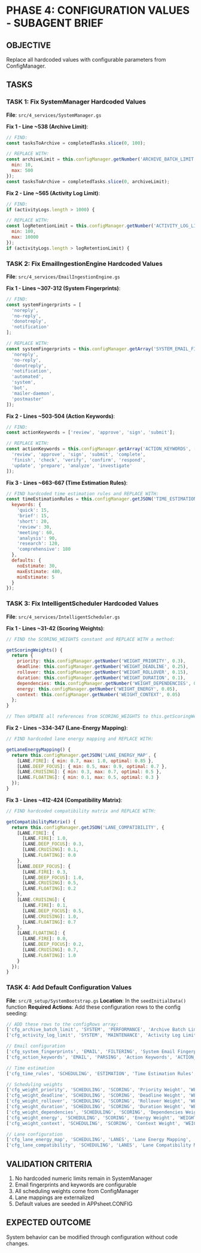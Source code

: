 # PHASE 4: CONFIGURATION VALUES - SUBAGENT BRIEF

## OBJECTIVE
Replace all hardcoded values with configurable parameters from ConfigManager.

## TASKS

### TASK 1: Fix SystemManager Hardcoded Values
**File**: `src/4_services/SystemManager.gs`

**Fix 1 - Line ~538 (Archive Limit)**:
```javascript
// FIND:
const tasksToArchive = completedTasks.slice(0, 100);

// REPLACE WITH:
const archiveLimit = this.configManager.getNumber('ARCHIVE_BATCH_LIMIT', 100, {
  min: 10,
  max: 500
});
const tasksToArchive = completedTasks.slice(0, archiveLimit);
```

**Fix 2 - Line ~565 (Activity Log Limit)**:
```javascript
// FIND:
if (activityLogs.length > 1000) {

// REPLACE WITH:
const logRetentionLimit = this.configManager.getNumber('ACTIVITY_LOG_LIMIT', 1000, {
  min: 100,
  max: 10000
});
if (activityLogs.length > logRetentionLimit) {
```

### TASK 2: Fix EmailIngestionEngine Hardcoded Values
**File**: `src/4_services/EmailIngestionEngine.gs`

**Fix 1 - Lines ~307-312 (System Fingerprints)**:
```javascript
// FIND:
const systemFingerprints = [
  'noreply',
  'no-reply',
  'donotreply',
  'notification'
];

// REPLACE WITH:
const systemFingerprints = this.configManager.getArray('SYSTEM_EMAIL_FINGERPRINTS', [
  'noreply',
  'no-reply',
  'donotreply',
  'notification',
  'automated',
  'system',
  'bot',
  'mailer-daemon',
  'postmaster'
]);
```

**Fix 2 - Lines ~503-504 (Action Keywords)**:
```javascript
// FIND:
const actionKeywords = ['review', 'approve', 'sign', 'submit'];

// REPLACE WITH:
const actionKeywords = this.configManager.getArray('ACTION_KEYWORDS', [
  'review', 'approve', 'sign', 'submit', 'complete',
  'finish', 'check', 'verify', 'confirm', 'respond',
  'update', 'prepare', 'analyze', 'investigate'
]);
```

**Fix 3 - Lines ~663-667 (Time Estimation Rules)**:
```javascript
// FIND hardcoded time estimation rules and REPLACE WITH:
const timeEstimationRules = this.configManager.getJSON('TIME_ESTIMATION_RULES', {
  keywords: {
    'quick': 15,
    'brief': 15,
    'short': 20,
    'review': 30,
    'meeting': 60,
    'analysis': 90,
    'research': 120,
    'comprehensive': 180
  },
  defaults: {
    noEstimate: 30,
    maxEstimate: 480,
    minEstimate: 5
  }
});
```

### TASK 3: Fix IntelligentScheduler Hardcoded Values
**File**: `src/4_services/IntelligentScheduler.gs`

**Fix 1 - Lines ~31-42 (Scoring Weights)**:
```javascript
// FIND the SCORING_WEIGHTS constant and REPLACE WITH a method:

getScoringWeights() {
  return {
    priority: this.configManager.getNumber('WEIGHT_PRIORITY', 0.3),
    deadline: this.configManager.getNumber('WEIGHT_DEADLINE', 0.25),
    rollover: this.configManager.getNumber('WEIGHT_ROLLOVER', 0.15),
    duration: this.configManager.getNumber('WEIGHT_DURATION', 0.1),
    dependencies: this.configManager.getNumber('WEIGHT_DEPENDENCIES', 0.1),
    energy: this.configManager.getNumber('WEIGHT_ENERGY', 0.05),
    context: this.configManager.getNumber('WEIGHT_CONTEXT', 0.05)
  };
}

// Then UPDATE all references from SCORING_WEIGHTS to this.getScoringWeights()
```

**Fix 2 - Lines ~334-347 (Lane-Energy Mapping)**:
```javascript
// FIND hardcoded lane energy mapping and REPLACE WITH:

getLaneEnergyMapping() {
  return this.configManager.getJSON('LANE_ENERGY_MAP', {
    [LANE.FIRE]: { min: 0.7, max: 1.0, optimal: 0.85 },
    [LANE.DEEP_FOCUS]: { min: 0.5, max: 0.9, optimal: 0.7 },
    [LANE.CRUISING]: { min: 0.3, max: 0.7, optimal: 0.5 },
    [LANE.FLOATING]: { min: 0.1, max: 0.5, optimal: 0.3 }
  });
}
```

**Fix 3 - Lines ~412-424 (Compatibility Matrix)**:
```javascript
// FIND hardcoded compatibility matrix and REPLACE WITH:

getCompatibilityMatrix() {
  return this.configManager.getJSON('LANE_COMPATIBILITY', {
    [LANE.FIRE]: {
      [LANE.FIRE]: 1.0,
      [LANE.DEEP_FOCUS]: 0.3,
      [LANE.CRUISING]: 0.1,
      [LANE.FLOATING]: 0.0
    },
    [LANE.DEEP_FOCUS]: {
      [LANE.FIRE]: 0.3,
      [LANE.DEEP_FOCUS]: 1.0,
      [LANE.CRUISING]: 0.5,
      [LANE.FLOATING]: 0.2
    },
    [LANE.CRUISING]: {
      [LANE.FIRE]: 0.1,
      [LANE.DEEP_FOCUS]: 0.5,
      [LANE.CRUISING]: 1.0,
      [LANE.FLOATING]: 0.7
    },
    [LANE.FLOATING]: {
      [LANE.FIRE]: 0.0,
      [LANE.DEEP_FOCUS]: 0.2,
      [LANE.CRUISING]: 0.7,
      [LANE.FLOATING]: 1.0
    }
  });
}
```

### TASK 4: Add Default Configuration Values
**File**: `src/8_setup/SystemBootstrap.gs`
**Location**: In the `seedInitialData()` function
**Required Actions**:
Add these configuration rows to the config seeding:

```javascript
// ADD these rows to the configRows array:
['cfg_archive_batch_limit', 'SYSTEM', 'PERFORMANCE', 'Archive Batch Limit', 'ARCHIVE_BATCH_LIMIT', '100', 'Max tasks to archive per batch'],
['cfg_activity_log_limit', 'SYSTEM', 'MAINTENANCE', 'Activity Log Limit', 'ACTIVITY_LOG_LIMIT', '1000', 'Max activity log entries to retain'],

// Email configuration
['cfg_system_fingerprints', 'EMAIL', 'FILTERING', 'System Email Fingerprints', 'SYSTEM_EMAIL_FINGERPRINTS', '["noreply","no-reply","donotreply","notification","automated","system","bot"]', 'Patterns identifying system emails'],
['cfg_action_keywords', 'EMAIL', 'PARSING', 'Action Keywords', 'ACTION_KEYWORDS', '["review","approve","sign","submit","complete","finish","check","verify","confirm","respond"]', 'Keywords indicating required actions'],

// Time estimation
['cfg_time_rules', 'SCHEDULING', 'ESTIMATION', 'Time Estimation Rules', 'TIME_ESTIMATION_RULES', '{"keywords":{"quick":15,"brief":15,"review":30,"meeting":60},"defaults":{"noEstimate":30}}', 'Rules for estimating task duration'],

// Scheduling weights
['cfg_weight_priority', 'SCHEDULING', 'SCORING', 'Priority Weight', 'WEIGHT_PRIORITY', '0.3', 'Weight for priority in scoring'],
['cfg_weight_deadline', 'SCHEDULING', 'SCORING', 'Deadline Weight', 'WEIGHT_DEADLINE', '0.25', 'Weight for deadline urgency'],
['cfg_weight_rollover', 'SCHEDULING', 'SCORING', 'Rollover Weight', 'WEIGHT_ROLLOVER', '0.15', 'Weight for rollover count'],
['cfg_weight_duration', 'SCHEDULING', 'SCORING', 'Duration Weight', 'WEIGHT_DURATION', '0.1', 'Weight for task duration'],
['cfg_weight_dependencies', 'SCHEDULING', 'SCORING', 'Dependencies Weight', 'WEIGHT_DEPENDENCIES', '0.1', 'Weight for task dependencies'],
['cfg_weight_energy', 'SCHEDULING', 'SCORING', 'Energy Weight', 'WEIGHT_ENERGY', '0.05', 'Weight for energy matching'],
['cfg_weight_context', 'SCHEDULING', 'SCORING', 'Context Weight', 'WEIGHT_CONTEXT', '0.05', 'Weight for context switching'],

// Lane configuration
['cfg_lane_energy_map', 'SCHEDULING', 'LANES', 'Lane Energy Mapping', 'LANE_ENERGY_MAP', '{"FIRE":{"min":0.7,"max":1.0},"DEEP_FOCUS":{"min":0.5,"max":0.9}}', 'Energy requirements per lane'],
['cfg_lane_compatibility', 'SCHEDULING', 'LANES', 'Lane Compatibility Matrix', 'LANE_COMPATIBILITY', '{"FIRE":{"FIRE":1.0,"DEEP_FOCUS":0.3}}', 'Compatibility scores between lanes']
```

## VALIDATION CRITERIA
1. No hardcoded numeric limits remain in SystemManager
2. Email fingerprints and keywords are configurable
3. All scheduling weights come from ConfigManager
4. Lane mappings are externalized
5. Default values are seeded in APPsheet.CONFIG

## EXPECTED OUTCOME
System behavior can be modified through configuration without code changes.